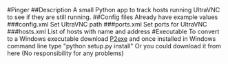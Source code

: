 #Pinger
##Description
A small Python app to track hosts running UltraVNC to see if they are still running.
##Config files
Already have example values
###config.xml
Set UltraVNC path
###ports.xml
Set ports for UltraVNC
###hosts.xml
List of hosts with name and address
#Executable
To convert to a Windows executable download <a href="http://www.py2exe.org/">P2exe</a> and once installed in Windows command line type "python setup.py install"
Or you could download it from here (No responsibility for any problems)
